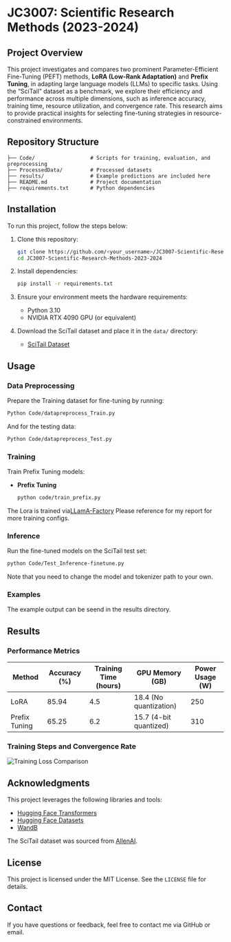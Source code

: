 # JC3007: Scientific Research Methods (2023-2024)

## Project Overview
This project investigates and compares two prominent Parameter-Efficient Fine-Tuning (PEFT) methods, **LoRA (Low-Rank Adaptation)** and **Prefix Tuning**, in adapting large language models (LLMs) to specific tasks. Using the “SciTail” dataset as a benchmark, we explore their efficiency and performance across multiple dimensions, such as inference accuracy, training time, resource utilization, and convergence rate. This research aims to provide practical insights for selecting fine-tuning strategies in resource-constrained environments.

## Repository Structure
```plaintext
├── Code/                  # Scripts for training, evaluation, and preprocessing
├── ProcessedData/         # Processed datasets
├── results/               # Example predictions are included here
├── README.md              # Project documentation
├── requirements.txt       # Python dependencies
```

## Installation
To run this project, follow the steps below:

1. Clone this repository:
   ```bash
   git clone https://github.com/<your_username>/JC3007-Scientific-Research-Methods-2023-2024.git
   cd JC3007-Scientific-Research-Methods-2023-2024
   ```

2. Install dependencies:
   ```bash
   pip install -r requirements.txt
   ```

3. Ensure your environment meets the hardware requirements:
   - Python 3.10
   - NVIDIA RTX 4090 GPU (or equivalent)

4. Download the SciTail dataset and place it in the `data/` directory:
   - [SciTail Dataset](https://allenai.org/data/scitail)

## Usage

### Data Preprocessing
Prepare the Training dataset for fine-tuning by running:
```bash
Python Code/datapreprocess_Train.py
```
And for the testing data:
```bash
Python Code/datapreprocess_Test.py
```

### Training
Train Prefix Tuning models:
- **Prefix Tuning**
  ```bash
  python code/train_prefix.py
  ```
The Lora is trained via[LLamA-Factory](https://github.com/hiyouga/LLaMA-Factory) 
Please reference for my report for more training configs.

### Inference
Run the fine-tuned models on the SciTail test set:
```bash
python Code/Test_Inference-finetune.py
```
Note that you need to change the model and tokenizer path to your own.

### Examples
The example output can be seend in the results directory.

## Results

### Performance Metrics
| Method          | Accuracy (%) | Training Time (hours) | GPU Memory (GB) | Power Usage (W) |
|-----------------|--------------|-----------------------|------------------|-----------------|
| LoRA            | 85.94        | 4.5                   | 18.4 (No quantization) | 250             |
| Prefix Tuning   | 65.25        | 6.2                   | 15.7 (4-bit quantized) | 310             |

### Training Steps and Convergence Rate
![Training Loss Comparison](results/figures/loss_comparison.png)

## Acknowledgments
This project leverages the following libraries and tools:
- [Hugging Face Transformers](https://github.com/huggingface/transformers)
- [Hugging Face Datasets](https://github.com/huggingface/datasets)
- [WandB](https://github.com/wandb/wandb)

The SciTail dataset was sourced from [AllenAI](https://allenai.org/data/scitail).

## License
This project is licensed under the MIT License. See the `LICENSE` file for details.

## Contact
If you have questions or feedback, feel free to contact me via GitHub or email.
